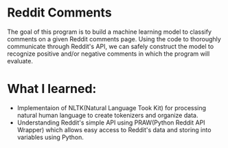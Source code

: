 # Reddit Comments 

The goal of this program is to build a machine learning model to classify comments on a given Reddit comments
page. Using the code to thoroughly communicate through Reddit's API, we can safely construct the model to 
recognize positive and/or negative comments in which the program will evaluate.

# What I learned:
- Implementaion of NLTK(Natural Language Took Kit) for processing natural human language to create tokenizers 
and organize data.
- Understanding Reddit's simple API using PRAW(Python Reddit API Wrapper) which allows easy access to Reddit's
data and storing into variables using Python.
